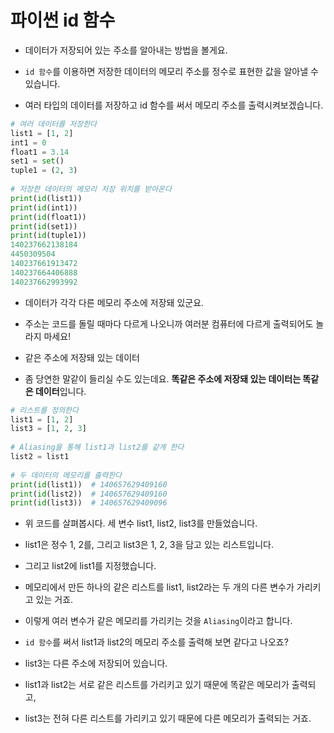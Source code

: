 # 파이썬 id 함수

+ 데이터가 저장되어 있는 주소를 알아내는 방법을 볼게요.

+ `id 함수`를 이용하면 저장한 데이터의 메모리 주소를 정수로 표현한 값을 알아낼 수 있습니다. 

+ 여러 타입의 데이터를 저장하고 id 함수를 써서 메모리 주소를 출력시켜보겠습니다.

```python
# 여러 데이터를 저장한다
list1 = [1, 2]
int1 = 0
float1 = 3.14
set1 = set()
tuple1 = (2, 3)
    
# 저장한 데이터의 메모리 저장 위치를 받아온다
print(id(list1))
print(id(int1))
print(id(float1))
print(id(set1))
print(id(tuple1))
140237662138184
4450309504
140237661913472
140237664406888
140237662993992
```

+ 데이터가 각각 다른 메모리 주소에 저장돼 있군요.

+ 주소는 코드를 돌릴 때마다 다르게 나오니까 여러분 컴퓨터에 다르게 출력되어도 놀라지 마세요!

+ 같은 주소에 저장돼 있는 데이터

+ 좀 당연한 말같이 들리실 수도 있는데요. **똑같은 주소에 저장돼 있는 데이터는 똑같은 데이터**입니다.

```python
# 리스트를 정의한다
list1 = [1, 2]
list3 = [1, 2, 3]
    
# Aliasing을 통해 list1과 list2를 같게 한다
list2 = list1
    
# 두 데이터의 메모리를 출력한다
print(id(list1))  # 140657629409160
print(id(list2))  # 140657629409160
print(id(list3))  # 140657629409096
```

+ 위 코드를 살펴봅시다. 세 변수 list1, list2, list3를 만들었습니다.

+ list1은 정수 1, 2를, 그리고 list3은 1, 2, 3을 담고 있는 리스트입니다.

+ 그리고 list2에  list1를 지정했습니다. 

+ 메모리에서 만든 하나의 같은 리스트를 list1, list2라는 두 개의 다른 변수가 가리키고 있는 거죠. 

+ 이렇게 여러 변수가 같은 메모리를 가리키는 것을 `Aliasing`이라고 합니다.

+ `id 함수`를 써서 list1과 list2의 메모리 주소를 출력해 보면 같다고 나오죠? 

+ list3는 다른 주소에 저장되어 있습니다. 

+ list1과 list2는 서로 같은 리스트를 가리키고 있기 때문에 똑같은 메모리가 출력되고, 

+ list3는 전혀 다른 리스트를 가리키고 있기 때문에 다른 메모리가 출력되는 거죠.
